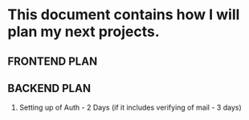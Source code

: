 # This document contains how I will plan my next projects.

## FRONTEND PLAN

## BACKEND PLAN
1. Setting up of Auth - 2 Days (if it includes verifying of mail - 3 days)